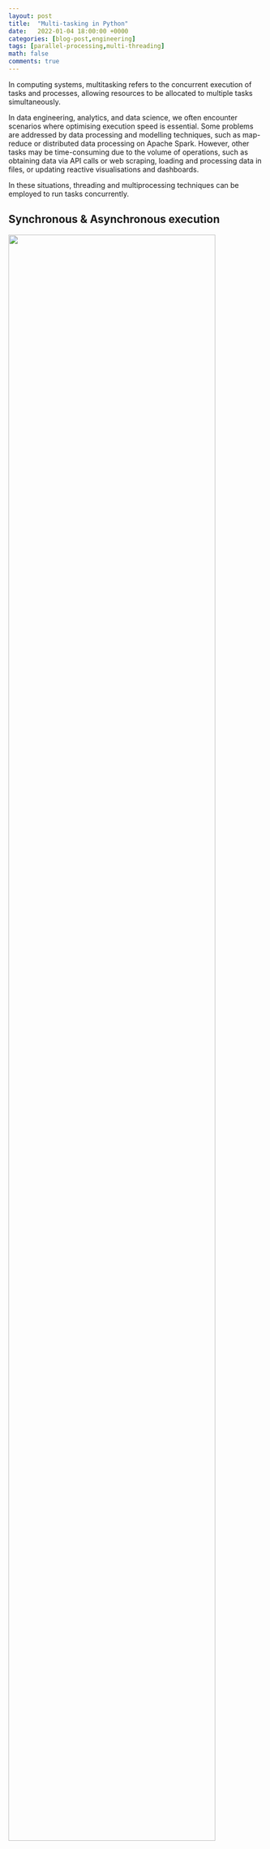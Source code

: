 ```yaml
---
layout: post
title:  "Multi-tasking in Python"
date:   2022-01-04 18:00:00 +0000
categories: [blog-post,engineering]
tags: [parallel-processing,multi-threading]
math: false
comments: true
---
```


In computing systems, multitasking refers to the concurrent execution of tasks and processes, allowing resources to be allocated to multiple tasks simultaneously.

In data engineering, analytics, and data science, we often encounter scenarios where optimising execution speed is essential. Some problems are addressed by data processing and modelling techniques, such as map-reduce or distributed data processing on Apache Spark. However, other tasks may be time-consuming due to the volume of operations, such as obtaining data via API calls or web scraping, loading and processing data in files, or updating reactive visualisations and dashboards.

In these situations, threading and multiprocessing techniques can be employed to run tasks concurrently.

## Synchronous & Asynchronous execution

<div>
    <img src="/assets/images/2022-01-04-multi-tasking/parallel-processing.png" width="90%" height="90%">
</div>

Python code can run in one of two "worlds", synchronous and asynchronous. 

The synchronous world is our typical day to day python. In the synchronous world tasks and jobs are run one after the other on threads. The only option to multi-task here is to use multiple execution threads - covered below in [Other Methods](#other-methods).

The asynchronous world is in a whole different space with different libraries and routines. In asynchronous tasks are run concurrently on a central [event loop](https://docs.python.org/3/library/asyncio-eventloop.html). The event loop is the core of every asyncio application. Event loops run asynchronous tasks and callbacks, perform network IO operations, and run sub-processes.


Given the two worlds there are a few different execution patterns with which we call synchronous and asynchronous functions: 

1. Sync: This is just regular python functions that run sequentially.
2. Async: Use async functions that can be run as concurrent tasks. 
3. Async execution of Sync: We don't want to be limited to just using async specific functions. In some cases it is possible to run sync functions asynchronously.

We don't need to cover Sync here so lets jump straight to point 2 Async.

### Async 

Async functions can be used directly with `await/async` functionality. 

Below is a example async task "coroutine" to sleep. Note that instead of using the standard `time.sleep()` it uses the async compatible `asyncio.sleep()` function.

> **NOTE Jupyter Notebooks**: 
> 
> If you're using IPython or Jupyter Notebooks, you must invoke `async main()` functions with `await main()`. If you're using python shell use `asyncio.run(main())`. 
>   ```
> # example.py
>   import asyncio
>   import time
> 
>   ## multiple task
>   async def say_hello(name):
>       await asyncio.sleep(3)
>       print("Hello-%s" % name)
>
>    async def main():
>        await say_hello("Ben")
>        await say_hello("Jenny")
>
>    start_time = time.time()
>    asyncio.run(main())
>    print(f"--- {time.time() - start_time:.5f} seconds ---\n\r")
>    ```


```python
import asyncio

# single task
async def say_hello(name):
    await asyncio.sleep(3)
    print("Hello-%s" % name)

async def main():
    await say_hello("Ben")

start_time = time.time()
await main()
print(f"--- {time.time() - start_time:.5f} seconds ---\n\r")
```
    Hello-Ben
    --- 3.00425 seconds ---

OK, now let's add another task.


```python
## multiple task
async def say_hello(name):
    await asyncio.sleep(3)
    print("Hello-%s" % name)

async def main():
    await say_hello("Ben")
    await say_hello("Jenny")

start_time = time.time()
await main()
print(f"--- {time.time() - start_time:.5f} seconds ---\n\r")
```
    Hello-Ben
    Hello-Jenny
    --- 6.00553 seconds ---

But hang on, that took 6 seconds. The tasks are still being executed in sync. 

This is expected as, although we are using asynchronous functions, we are still "awaiting" on them to complete sequentially "in sync". 

The [asyncio concurrency documentation](https://docs.python.org/3/library/asyncio-task.html) explains the primary two ways to execute concurrent tasks.

First, we can explicitly build await coroutines.


```python
## multiple task
async def say_hello(name):
    await asyncio.sleep(3)
    print("Hello-%s" % name)

async def main():
    first_task = asyncio.create_task(say_hello("Ben"))
    second_task = asyncio.create_task(say_hello("Jenny"))
    await first_task
    await second_task

start_time = time.time()
await main()
print(f"--- {time.time() - start_time:.5f} seconds ---\n\r")
```
    Hello-Ben
    Hello-Jenny
    --- 3.00403 seconds ---

Neat, now our two 3 second operations are completed in 3 seconds. Not 6.

The second way  to declare async/await coroutines is using [waiting primitives](https://docs.python.org/3/library/asyncio-task.html#waiting-primitives). 

Below is another simple waiting function, but also with an Input/Output pattern and using `asyncio.wait()` to create each task dynamically. 

Note how the total time taken to execute the tasks is equal to the highest time the function waits for. There is also a timeout argument - and this might be handy if making API or web scraping calls for instance. Try changing it to a value less that 9. 


```python
list_items = list()

async def slow_calculation(wait=5):
    global list_items
    print(f'Waiting {wait}....')
    await asyncio.sleep(wait)
    list_items.append(wait)

async def main():
     await asyncio.wait([
                         slow_calculation(i) for i in np.arange(1,10)
                        ],timeout=10)

start_time = time.time()
await main()
print(f"--- {time.time() - start_time:.5f} seconds ---\n\r")

print(f"List items:\t{list_items}")
```

    Waiting 9....
    Waiting 2....
    Waiting 4....
    Waiting 8....
    Waiting 3....
    Waiting 7....
    Waiting 5....
    Waiting 1....
    Waiting 6....
    --- 9.00256 seconds ---
    
    List items:	[1, 2, 3, 4, 5, 6, 7, 8, 9]

### Sync to Async

Here is a simple sync function to sleep - as you can see it takes some time to run each task.


```python
list_items = list()

def slow_calculation(wait=5):
    global list_items
    print(f'Waiting {wait}....')
    time.sleep(wait)
    list_items.append(wait)

def main():
    [slow_calculation(i) for i in np.arange(1,5)]

start_time = time.time()
main()
print(f"--- {time.time() - start_time:.5f} seconds ---\n\r")

print(f"List items:\t{list_items}")
```

    Waiting 1....
    Waiting 2....
    Waiting 3....
    Waiting 4....
    --- 10.00870 seconds ---
    
    List items:	[1, 2, 3, 4]

And here, we use a combination of `ThreadPool` execution and `async` to run each task concurrently using threads. 

The `workers` specifies the number of threads to use - try setting this to 1. 

Alternatively, set the executor argument to `None` in `loop.run_in_executor(None,...` to default to the number of processors on the machine, multiplied by 5 [(documentation)](https://docs.python.org/3/library/concurrent.futures.html#concurrent.futures.ThreadPoolExecutor).


```python
from concurrent.futures import ThreadPoolExecutor

workers = 10
list_items = list()

def slow_calculation(wait=5):
    global list_items
    print(f'Waiting {wait}....')
    time.sleep(wait)
    list_items.append(wait)

async def main():
    executor = ThreadPoolExecutor(max_workers=workers)
    loop = asyncio.get_event_loop()
    futures =  [loop.run_in_executor(executor, slow_calculation, i) for i in np.arange(1,5)]
    # futures =  [loop.run_in_executor(None, slow_calculation, i) for i in np.arange(1,5)]
    await asyncio.gather(*futures)

start_time = time.time()
await main()
print(f"--- {time.time() - start_time:.5f} seconds ---\n\r")
print(f"List items:\t{list_items}")
```
    Waiting 1....
    Waiting 2....
    Waiting 3....
    Waiting 4....
    --- 4.00656 seconds ---
    
    List items:	[1, 2, 3, 4]

That concludes this introduction to asynchronous python routines.

## Other methods

Here are some other ways to multi-task in python. 

### threading

The `threading` package is used to enable more explicit control of a thread process. This approach can be useful when waiting on the result of a slow or external process such as an API call or database query. 

A `slow_calculation` function updating a global variable `result` and `thread.join()` is used to ensure that the slow function completes before progressing. 


```python
import threading
result = None

def slow_calculation():
    
    # here goes some long calculation
    rand = np.random.randint(low=2,high=8)
    print(f'Waiting {rand}....')
    time.sleep(rand)
   
    # when the calculation is done, the result is stored in a global variable
    global result
    result = rand**2

def main():
    thread = threading.Thread(target=slow_calculation())
    thread.start()
 
    # dont do this
    # while result is None:
    #     pass
    
    # Do this, wait here for the result to be available before continuing
    thread.join()
   
    print('The result is', result)
    
main()
```
    Waiting 3....
    The result is 9

Below is a similar, but this time instead of waiting for the whole slow function to complete we use an event `result_available = threading.Event()` to trigger the continuation of the thread. 


```python
result = None
result_available = threading.Event()

def slow_calculation():
    
    # here goes some long calculation
    rand = np.random.randint(low=2,high=8)
    print(f'Waiting {rand}....')
    time.sleep(rand)
   
    # when the calculation is done, the result is stored in a global variable
    global result
    result = rand**2
    result_available.set()
    
    # do some more work before exiting the thread
    time.sleep(2)
    print('thread finished')

def main():
    thread = threading.Thread(target=slow_calculation())
    thread.start()
 
    # wait here for the result to be available before continuing
    result_available.wait()
   
    print('The result is', result)
    
main()
```
    Waiting 4....
    thread finished
    The result is 16

Finally, let's look at running multiple threads concurrently now that we understand how threads operate and can be controlled. 

```python
import concurrent.futures
import numpy as np
import time

list_items=list()

def slow_calculation(i):
    # here goes some long calculation
    print(f'Waiting {i}....')
    time.sleep(i)
   
    # when the calculation is done, the result is stored in a global variable
    global list_items
    list_items.append(i**2)

start_time = time.time()
with concurrent.futures.ThreadPoolExecutor(max_workers=5) as executor:
    executor.map(slow_calculation, np.arange(1,5))

print(list_items)
print(f"--- {time.time() - start_time:.5f} seconds ---\n\r")
```
    Waiting 1....
    Waiting 2....
    Waiting 3....
    Waiting 4....
    [1, 4, 9, 16]
    --- 4.00680 seconds --

### multiprocessing

The [multiprocessing](https://docs.python.org/3/library/multiprocessing.html) package supports spawning processes similar to the threading module. Multiprocessing does this by spawning sub-processes that allows users to leverage multiple processors at simultaneously.


```python
from multiprocessing import Pool

list_items=list()

def slow_calculation(wait=5):
    global list_items
    print(f'Waiting {wait}....')
    time.sleep(wait)
    return wait

start_time = time.time()

result_objs = []
with Pool(processes=os.cpu_count() - 1) as pool:
    for i in np.arange(1,5):
        result = pool.apply_async(slow_calculation, (i,))
        result_objs.append(result)
    list_items = [result.get() for result in result_objs]

print(f"--- {time.time() - start_time:.5f} seconds ---\n\r")
print(f"List items:\t{list_items}")
```

    Waiting 1....Waiting 4....
    
    Waiting 3....
    Waiting 2....
    --- 4.16348 seconds ---
    
    List items:	[1, 2, 3, 4]

### pyrallel

[PyRallel](https://pyrallel.readthedocs.io/en/latest/parallel_processor.html) is another ParallelProcessor that uses CPU cores to process compute-intensive tasks. It is similar to multiprocessing.

There is relatively little/no documentation on PyRallel beyond the [official documentation](https://pyrallel.readthedocs.io/en/latest/parallel_processor.html). There is also an unrelated and deprecated predecessor to Dask with the [same name](https://github.com/pydata/pyrallel) - so expect little help. But it also has as a `MapReduce` and `Queue` function that looks interesting and that i'll check out at some point.

 To install:

``` 
# conda 
# from the auto channel https://anaconda.org/auto/pyrallel
conda install -c auto pyrallel

# pip 
# https://pyrallel.readthedocs.io/en/latest/installation.html
pip install pyrallel.lib
```


```python
from pyrallel import ParallelProcessor

list_items=list()

def slow_calculation(wait=5):
    print(f'Waiting {wait}....')
    time.sleep(wait)
    return wait

def collector(data):
    global list_items
    list_items.append(data)

start_time = time.time()

pp = ParallelProcessor(num_of_processor=4,mapper=slow_calculation,collector=collector)
pp.start()
pp.map([i for i in np.arange(1,5)])
pp.task_done()
pp.join()

print(f"--- {time.time() - start_time:.5f} seconds ---\n\r")
print(f"List items:\t{list_items}")
```

    Waiting 1....
    Waiting 4....
    Waiting 2....
    Waiting 3....
    --- 5.20214 seconds ---
    
    List items:	[1, 2, 3, 4]



Thank you for reading

## References

- https://www.aeracode.org/2018/02/19/python-async-simplified/
- https://e2eml.school/multiprocessing.html
- https://pyrallel.readthedocs.io/en/latest/parallel_processor.html
- https://www.aeracode.org/2018/02/19/python-async-simplified/
